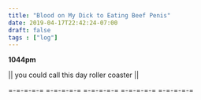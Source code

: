 ```yaml
---
title: "Blood on My Dick to Eating Beef Penis"
date: 2019-04-17T22:42:24-07:00
draft: false
tags : ["log"]
---
```


**1044pm**

|| you could call this day roller coaster ||

=-=-=-=-= =-=-=-=-= =-=-=-=-= =-=-=-=-= =-=-=-=-=
